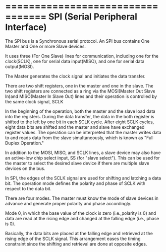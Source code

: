 =================================
SPI (Serial Peripheral Interface)
=================================
The SPI bus is a Synchronous serial protocol. An SPI bus contains One Master and One or more Slave devices. 

It uses three (For One Slave) lines for communication, including one for the clock(SCLK), one for serial data input(MISO), and one for serial data output(MOSI).

The Master generates the clock signal and initiates the data transfer.

There are two shift registers, one in the master and one in the slave. The two shift registers are connected as a ring via the MOSI(Master Out Slave In)and MISO(Master In Slave Out) lines and their operation is controlled by the same clock signal, SCLK

In the beginning of the operation, both the master and the slave load data into the registers. During the data transfer, the data in the both register is shifted to the left by one bit in each SCLK cycle. After eight SCLK cycles, eight data bits are shifted and the master and slave have exchanged register values. The operation can be interpreted that the master writes data to and reads data from the slave simultaneously, which is known as "Full Duplex Operation."

In addition to the MOSI, MISO, and SCLK lines, a slave device may also have an active-low chip select input, SS (for "slave select"). This can be used for the master to select the desired slave device if there are multiple slave devices on the bus.

In SPI, the edges of the SCLK signal are used for shifting and latching a data bit. The operation mode defines the polarity and
phase of SCLK with respect to the data bit. 

There are four modes. The master must know the mode of slave
devices in advance and generate proper polarity and phase accordingly.

Mode 0, in which the base value of the clock is zero
(i.e.,polarity is 0) and data are read at the rising edge and
changed at the falling edge (i.e., phase is 0).

Basically, the data bits are placed at the falling edge and retrieved at the rising edge of the SCLK signal. This arrangement eases the timing constraint since the shifting and retrieval are done at opposite edges.